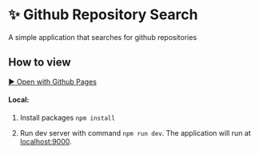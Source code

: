 # :sparkles: Github Repository Search

A simple application that searches for github repositories

## How to view

[:arrow_forward: Open with Github Pages]()

#### Local:

1. Install packages `npm install`

2. Run dev server with command `npm run dev`. The application will run at [localhost:9000](http://localhost:9000/).
